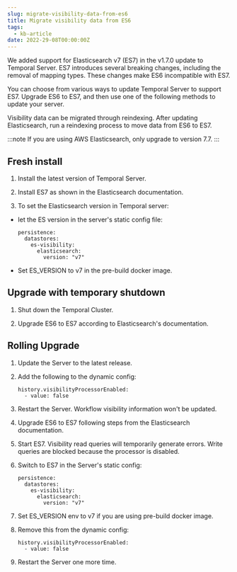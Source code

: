 ```yaml
---
slug: migrate-visibility-data-from-es6
title: Migrate visibility data from ES6
tags:
  - kb-article
date: 2022-29-08T00:00:00Z
---
```


We added support for Elasticsearch v7 (ES7) in the v1.7.0 update to Temporal Server.
ES7 introduces several breaking changes, including the removal of mapping types.
These changes make ES6 incompatible with ES7.

You can choose from various ways to update Temporal Server to support ES7.
Upgrade ES6 to ES7, and then use one of the following methods to update your server.

Visibility data can be migrated through reindexing.
After updating Elasticsearch, run a reindexing process to move data from ES6 to ES7.

:::note
If you are using AWS Elasticsearch, only upgrade to version 7.7.
:::

## Fresh install

1. Install the latest version of Temporal Server.

2. Install ES7 as shown in the Elasticsearch documentation.

3. To set the Elasticsearch version in Temporal server:

- Iet the ES version in the server's static config file:

  ```
  persistence:
    datastores:
      es-visibility:
        elasticsearch:
          version: "v7"
  ```

- Set ES_VERSION to v7 in the pre-build docker image.

## Upgrade with temporary shutdown

1. Shut down the Temporal Cluster.

2. Upgrade ES6 to ES7 according to Elasticsearch's documentation.

## Rolling Upgrade

1. Update the Server to the latest release.

2. Add the following to the dynamic config:

   ```
   history.visibilityProcessorEnabled:
     - value: false
   ```

3. Restart the Server.
   Workflow visibility information won't be updated.

4. Upgrade ES6 to ES7 following steps from the Elasticsearch documentation.

5. Start ES7.
   Visibility read queries will temporarily generate errors.
   Write queries are blocked because the processor is disabled.

6. Switch to ES7 in the Server's static config:

   ```
   persistence:
     datastores:
       es-visibility:
         elasticsearch:
           version: "v7"
   ```

7. Set ES_VERSION env to v7 if you are using pre-build docker image.

8. Remove this from the dynamic config:

   ```
   history.visibilityProcessorEnabled:
     - value: false
   ```

9. Restart the Server one more time.
